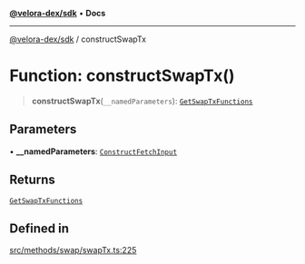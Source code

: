 [**@velora-dex/sdk**](../README.md) • **Docs**

***

[@velora-dex/sdk](../globals.md) / constructSwapTx

# Function: constructSwapTx()

> **constructSwapTx**(`__namedParameters`): [`GetSwapTxFunctions`](../type-aliases/GetSwapTxFunctions.md)

## Parameters

• **\_\_namedParameters**: [`ConstructFetchInput`](../interfaces/ConstructFetchInput.md)

## Returns

[`GetSwapTxFunctions`](../type-aliases/GetSwapTxFunctions.md)

## Defined in

[src/methods/swap/swapTx.ts:225](https://github.com/VeloraDEX/sdk/blob/feat/extend_delta_orders_filtering/src/methods/swap/swapTx.ts#L225)
